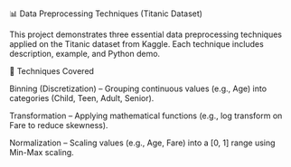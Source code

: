 📊 Data Preprocessing Techniques (Titanic Dataset)

This project demonstrates three essential data preprocessing techniques applied on the Titanic dataset from Kaggle. Each technique includes description, example, and Python demo.

🚀 Techniques Covered

Binning (Discretization) – Grouping continuous values (e.g., Age) into categories (Child, Teen, Adult, Senior).

Transformation – Applying mathematical functions (e.g., log transform on Fare to reduce skewness).

Normalization – Scaling values (e.g., Age, Fare) into a [0, 1] range using Min-Max scaling.